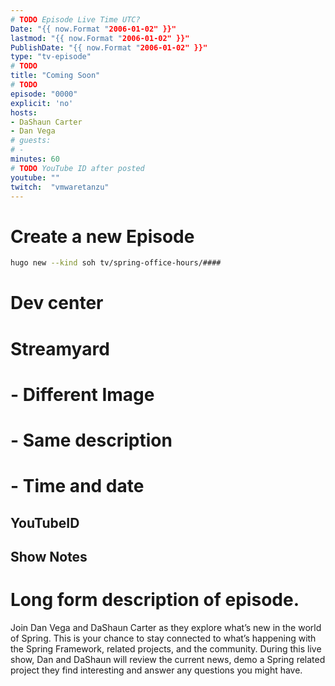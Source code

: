 ```yaml
---
# TODO Episode Live Time UTC?
Date: "{{ now.Format "2006-01-02" }}"
lastmod: "{{ now.Format "2006-01-02" }}"
PublishDate: "{{ now.Format "2006-01-02" }}"
type: "tv-episode"
# TODO
title: "Coming Soon"
# TODO
episode: "0000"
explicit: 'no'
hosts:
- DaShaun Carter
- Dan Vega
# guests:
# -
minutes: 60
# TODO YouTube ID after posted
youtube: ""
twitch:  "vmwaretanzu"
---
```


# Create a new Episode

```bash
hugo new --kind soh tv/spring-office-hours/####
```

# Dev center
# Streamyard
#  - Different Image
#  - Same description
#  - Time and date
## YouTubeID
## Show Notes

# Long form description of episode.

Join Dan Vega and DaShaun Carter as they explore what’s new in the world of Spring. This is your chance to stay connected to what’s happening with the Spring Framework, related projects, and the community. During this live show, Dan and DaShaun will review the current news, demo a Spring related project they find interesting and answer any questions you might have.